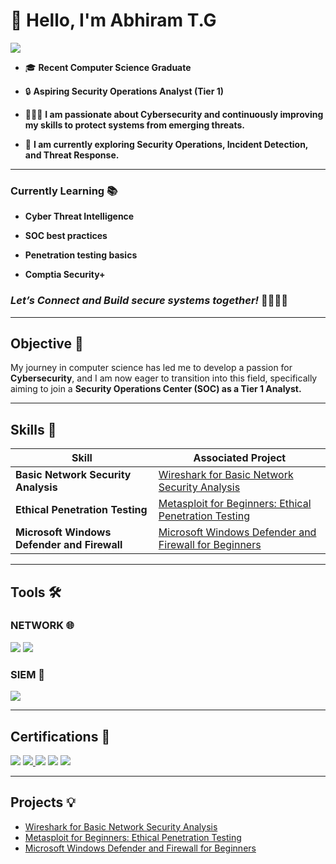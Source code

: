 # 👋 Hello, I'm Abhiram T.G

<a href="https://www.linkedin.com/in/tgabhiram"><img src="https://img.shields.io/badge/-LinkedIn-0072b1?&style=for-the-badge&logo=linkedin&logoColor=white" /></a>


- 🎓 **Recent Computer Science Graduate**  

- 🔒 **Aspiring Security Operations Analyst (Tier 1)**

- 🧑🏻‍💻 **I am passionate about Cybersecurity and continuously improving my skills to protect systems from emerging threats.**

- 🚀 **I am currently exploring Security Operations, Incident Detection, and Threat Response.**

---

### Currently Learning 📚 

- **Cyber Threat Intelligence**
  
- **SOC best practices** 

- **Penetration testing basics**

- **Comptia Security+**

### ***Let’s Connect and Build secure systems together!*** 🫱🏽‍🫲🏾 ###

---

## Objective 🎯

My journey in computer science has led me to develop a passion for **Cybersecurity**, and I am now eager to transition into this field, specifically aiming to join a **Security Operations Center (SOC) as a Tier 1 Analyst.**

---

## Skills 🧩

| Skill                                         | Associated Project         |
|-----------------------------------------------|----------------------------|
| **Basic Network Security Analysis**               | <a href="https://github.com/ABRM2002/Basic-Network-Security-Analysis/tree/main">Wireshark for Basic Network Security Analysis </a>|
| **Ethical Penetration Testing**                   | <a href="https://github.com/ABRM2002/Metasploit-for-Beginners-Ethical-Penetration-Testing/tree/main"> Metasploit for Beginners: Ethical Penetration Testing  </a>|
| **Microsoft Windows Defender and Firewall**       | <a href="https://github.com/ABRM2002/Microsoft-Windows-Defender-and-Firewall-for-Beginners/tree/main">Microsoft Windows Defender and Firewall for Beginners</a>|

---

## Tools 🛠️

### NETWORK 🌐 
<div>
    <img src="https://img.shields.io/badge/-Wireshark-1679A7?&style=for-the-badge&logo=Wireshark&logoColor=white" />
   <img src="https://img.shields.io/badge/-Metasploit-1679A7?&style=for-the-badge&logo=Metasploit&logoColor=white" />

</div>



### SIEM 🔎
<div>
    
  <img src="https://img.shields.io/badge/-Splunk-000000?&style=for-the-badge&logo=Splunk&logoColor=white" />
    
</div>

---

## Certifications 💼

<div>

<a href="https://coursera.org/verify/professional-cert/PFPA88PP4ZT4" target="_blank">
<img src="https://img.shields.io/badge/Google%20Cybersecurity%20Professional%20Certificate-%20Google-007ACC?style=for-the-badge&logo=Google&logoColor=white" /></a>
<a href="https://verify.comptia.org/" target="_blank">
<img src="https://img.shields.io/badge/-Security%2B-FF0000?&style=for-the-badge&logo=CompTIA&logoColor=white" />
<a href="https://arcx.io/verify-certificate?id=7646d5a1becc4c4221c97a324404cb9e1ce9bce9&k=f34f23b1fe7844f999acd71577c64c55" target="_blank">
<img src="https://img.shields.io/badge/Cyber%20Threat%20Intelligence%20101-ArcX-007ACC?style=for-the-badge&logo=arcX&logoColor=white" /></a>
<img src="https://img.shields.io/badge/Endpoint%20Detection%20and%20Response%20Foundation-%20Qualys-A50000?style=for-the-badge&logo=Qualys&logoColor=white" />
<img src="https://img.shields.io/badge/Vulnerability%20Management%20Foundation-%20Qualys-A50000?style=for-the-badge&logo=Qualys&logoColor=white" />

</div>

---

## Projects 💡
- <a href="https://github.com/ABRM2002/Basic-Network-Security-Analysis/tree/main">Wireshark for Basic Network Security Analysis </a>
- <a href="https://github.com/ABRM2002/Metasploit-for-Beginners-Ethical-Penetration-Testing/tree/main"> Metasploit for Beginners: Ethical Penetration Testing  </a>
- <a href="https://github.com/ABRM2002/Microsoft-Windows-Defender-and-Firewall-for-Beginners/tree/main">Microsoft Windows Defender and Firewall for Beginners</a>
